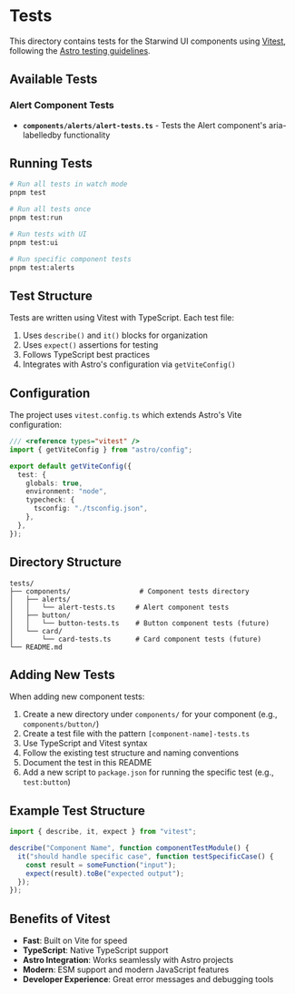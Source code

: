 # Tests

This directory contains tests for the Starwind UI components using [Vitest](https://vitest.dev/), following the [Astro testing guidelines](https://docs.astro.build/en/guides/testing/).

## Available Tests

### Alert Component Tests

- **`components/alerts/alert-tests.ts`** - Tests the Alert component's aria-labelledby functionality

## Running Tests

```bash
# Run all tests in watch mode
pnpm test

# Run all tests once
pnpm test:run

# Run tests with UI
pnpm test:ui

# Run specific component tests
pnpm test:alerts
```

## Test Structure

Tests are written using Vitest with TypeScript. Each test file:

1. Uses `describe()` and `it()` blocks for organization
2. Uses `expect()` assertions for testing
3. Follows TypeScript best practices
4. Integrates with Astro's configuration via `getViteConfig()`

## Configuration

The project uses `vitest.config.ts` which extends Astro's Vite configuration:

```typescript
/// <reference types="vitest" />
import { getViteConfig } from "astro/config";

export default getViteConfig({
  test: {
    globals: true,
    environment: "node",
    typecheck: {
      tsconfig: "./tsconfig.json",
    },
  },
});
```

## Directory Structure

```
tests/
├── components/                 # Component tests directory
│   ├── alerts/
│   │   └── alert-tests.ts     # Alert component tests
│   ├── button/
│   │   └── button-tests.ts    # Button component tests (future)
│   └── card/
│       └── card-tests.ts      # Card component tests (future)
└── README.md
```

## Adding New Tests

When adding new component tests:

1. Create a new directory under `components/` for your component (e.g., `components/button/`)
2. Create a test file with the pattern `[component-name]-tests.ts`
3. Use TypeScript and Vitest syntax
4. Follow the existing test structure and naming conventions
5. Document the test in this README
6. Add a new script to `package.json` for running the specific test (e.g., `test:button`)

## Example Test Structure

```typescript
import { describe, it, expect } from "vitest";

describe("Component Name", function componentTestModule() {
  it("should handle specific case", function testSpecificCase() {
    const result = someFunction("input");
    expect(result).toBe("expected output");
  });
});
```

## Benefits of Vitest

- **Fast**: Built on Vite for speed
- **TypeScript**: Native TypeScript support
- **Astro Integration**: Works seamlessly with Astro projects
- **Modern**: ESM support and modern JavaScript features
- **Developer Experience**: Great error messages and debugging tools
